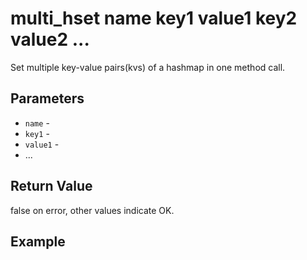 # multi_hset name key1 value1 key2 value2 ...

Set multiple key-value pairs(kvs) of a hashmap in one method call.

## Parameters

* `name` - 
* `key1` -
* `value1` -
* ...

## Return Value

false on error, other values indicate OK.

## Example
